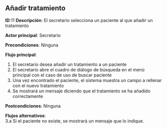 ## Añadir tratamiento

**ID**:11 **Descripción**: El secretario selecciona un paciente al que añadir un tratamiento  

**Actor principal**: Secretario


**Precondiciones**: Ninguna

**Flujo principal**:
1. El secretario desea añadir un tratamiento a un paciente
2. El secretario abre el cuadro de diálogo de búsqueda en el menú principal con el caso de uso de buscar paciente
3. Una vez encontrado el paciente, el sistema muestra un campo a rellenar con el nuevo tratamiento
4. Se mostrará un mensaje diciendo que el tratamiento se ha añadido correctamente

**Postcondiciones**:  Ninguna

**Flujos alternativos**:  
3.a Si el paciente no existe, se mostrará un mensaje que lo indique.  
